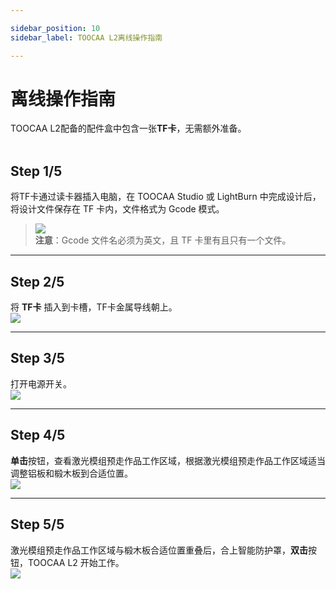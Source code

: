 ```yaml
---

sidebar_position: 10
sidebar_label: TOOCAA L2离线操作指南

---
```


# 离线操作指南

TOOCAA L2配备的配件盒中包含一张**TF卡**，无需额外准备。  
</br>

## **Step 1/5**  
将TF卡通过读卡器插入电脑，在 TOOCAA Studio 或 LightBurn 中完成设计后，将设计文件保存在 TF 卡内，文件格式为 Gcode 模式。  

> ![](http://wiki-toocaa.oss-cn-hongkong.aliyuncs.com/tips.png)  
> **注意**：Gcode 文件名必须为英文，且 TF 卡里有且只有一个文件。

---

## **Step 2/5**  
将 **TF卡** 插入到卡槽，TF卡金属导线朝上。  
![](http://wiki-toocaa.oss-cn-hongkong.aliyuncs.com/TF/1.png)

---

## **Step 3/5**  
打开电源开关。  
![](http://wiki-toocaa.oss-cn-hongkong.aliyuncs.com/TF/2.png)

---

## **Step 4/5**  
**单击**按钮，查看激光模组预走作品工作区域，根据激光模组预走作品工作区域适当调整铝板和椴木板到合适位置。  
![](http://wiki-toocaa.oss-cn-hongkong.aliyuncs.com/TF/3.png)

---

## **Step 5/5**  
激光模组预走作品工作区域与椴木板合适位置重叠后，合上智能防护罩，**双击**按钮，TOOCAA L2 开始工作。  
![](http://wiki-toocaa.oss-cn-hongkong.aliyuncs.com/TF/4.png)

